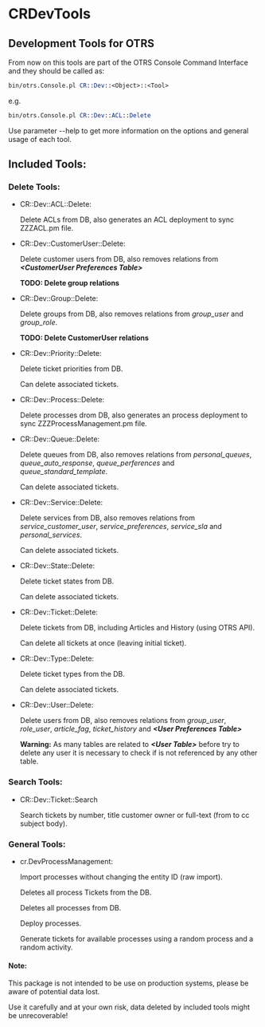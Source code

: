# CRDevTools

## Development Tools for OTRS
From now on this tools are part of the OTRS Console Command Interface and they should be called as:

```perl
bin/otrs.Console.pl CR::Dev::<Object>::<Tool>
```
e.g.

```perl
bin/otrs.Console.pl CR::Dev::ACL::Delete
```

Use parameter --help to get more information on the options and general usage of each tool.

## Included Tools:

### Delete Tools:
* CR::Dev::ACL::Delete:

  Delete ACLs from DB, also generates an ACL deployment to sync ZZZACL.pm file.

* CR::Dev::CustomerUser::Delete:

  Delete customer users from DB, also removes relations from **_&lt;CustomerUser Preferences Table&gt;_**

  **TODO: Delete group relations**

* CR::Dev::Group::Delete:

  Delete groups from DB, also removes relations from _group_user_ and _group_role_.

  **TODO: Delete CustomerUser relations**

* CR::Dev::Priority::Delete:

  Delete ticket priorities from DB.

  Can delete associated tickets.

* CR::Dev::Process::Delete:

  Delete processes drom DB, also generates an process deployment to sync ZZZProcessManagement.pm file.

* CR::Dev::Queue::Delete:

  Delete queues from DB, also removes relations from _personal_queues_, _queue_auto_response_, _queue_perferences_ and _queue_standard_template_.

  Can delete associated tickets.

* CR::Dev::Service::Delete:

  Delete services from DB, also removes relations from _service_customer_user_, _service_preferences_, _service_sla_ and _personal_services_.

  Can delete associated tickets.

* CR::Dev::State::Delete:

  Delete ticket states from DB.

  Can delete associated tickets.

* CR::Dev::Ticket::Delete:

   Delete tickets from DB, including Articles and History (using OTRS API).

   Can delete all tickets at once (leaving initial ticket).

* CR::Dev::Type::Delete:

   Delete ticket types from the DB.

   Can delete associated tickets.

* CR::Dev::User::Delete:

  Delete users from DB, also removes relations from _group_user_, _role_user_, _article_fag_, _ticket_history_ and **_&lt;User Preferences Table&gt;_**

  **Warning:** As many tables are related to **_&lt;User Table&gt;_** before try to delete any user it is necessary to check if is not referenced by any other table.

### Search Tools:
* CR::Dev::Ticket::Search

  Search tickets by number, title customer owner or full-text (from to cc subject body).

### General Tools:

* cr.DevProcessManagement:

   Import processes without changing the entity ID (raw import).

   Deletes all process Tickets from the DB.

   Deletes all processes from DB.

   Deploy processes.

   Generate tickets for available processes using a random process and a random activity.

#### Note:
This package is not intended to be use on production systems, please be aware of potential data lost.

Use it carefully and at your own risk, data deleted by included tools might be unrecoverable!
